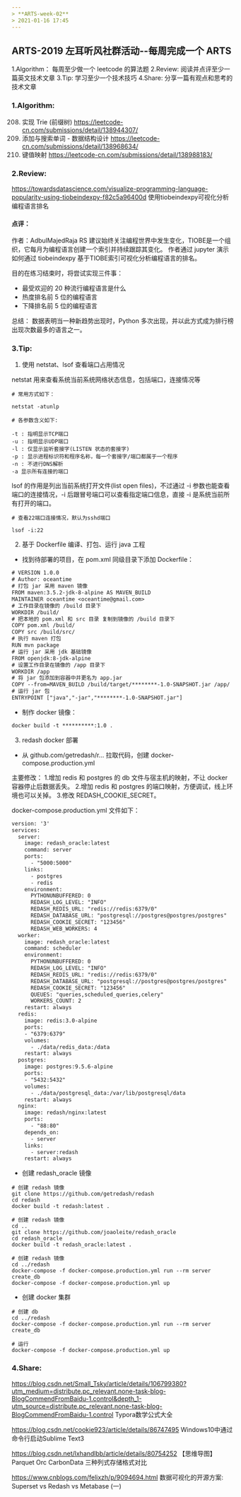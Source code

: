 ```yaml
---
> **ARTS-week-02**
> 2021-01-16 17:45
---
```



## ARTS-2019 左耳听风社群活动--每周完成一个 ARTS
1.Algorithm： 每周至少做一个 leetcode 的算法题
2.Review: 阅读并点评至少一篇英文技术文章
3.Tip: 学习至少一个技术技巧
4.Share: 分享一篇有观点和思考的技术文章

### 1.Algorithm:

208. 实现 Trie (前缀树) https://leetcode-cn.com/submissions/detail/138944307/
211. 添加与搜索单词 - 数据结构设计 https://leetcode-cn.com/submissions/detail/138968634/
677. 键值映射 https://leetcode-cn.com/submissions/detail/138988183/

### 2.Review:

https://towardsdatascience.com/visualize-programming-language-popularity-using-tiobeindexpy-f82c5a96400d
使用tiobeindexpy可视化分析编程语言排名

#### 点评：

作者：AdbulMajedRaja RS 建议始终关注编程世界中发生变化，TIOBE是一个组织，它每月为编程语言创建一个索引并持续跟踪其变化。
作者通过 jupyter 演示如何通过 tiobeindexpy 基于TIOBE索引可视化分析编程语言的排名。

目的在练习结束时，将尝试实现三件事：
- 最受欢迎的 20 种流行编程语言是什么
- 热度排名前 5 位的编程语言
- 下降排名前 5 位的编程语言

总结：
    数据表明当一种新趋势出现时，Python 多次出现，并以此方式成为排行榜出现次数最多的语言之一。 

### 3.Tip:

1. 使用 netstat、lsof 查看端口占用情况

netstat 用来查看系统当前系统网络状态信息，包括端口，连接情况等

```shell
# 常用方式如下：

netstat -atunlp

# 各参数含义如下:

-t : 指明显示TCP端口
-u : 指明显示UDP端口
-l : 仅显示监听套接字(LISTEN 状态的套接字)
-p : 显示进程标识符和程序名称，每一个套接字/端口都属于一个程序
-n : 不进行DNS解析
-a 显示所有连接的端口
```

lsof 的作用是列出当前系统打开文件(list open files)，不过通过 -i 参数也能查看端口的连接情况，-i 后跟冒号端口可以查看指定端口信息，直接 -i 是系统当前所有打开的端口。

```shell
# 查看22端口连接情况，默认为sshd端口

lsof -i:22

```

2. 基于 Dockerfile 编译、打包、运行 java 工程

- 找到待部署的项目，在 pom.xml 同级目录下添加 Dockerfile：　

```txt
# VERSION 1.0.0
# Author: oceantime
# 打包 jar 采用 maven 镜像
FROM maven:3.5.2-jdk-8-alpine AS MAVEN_BUILD
MAINTAINER oceantime <oceantime@gmail.com>
# 工作目录在镜像的 /build 目录下
WORKDIR /build/
# 把本地的 pom.xml 和 src 目录 复制到镜像的 /build 目录下
COPY pom.xml /build/
COPY src /build/src/
# 执行 maven 打包
RUN mvn package
# 运行 jar 采用 jdk 基础镜像
FROM openjdk:8-jdk-alpine
# 设置工作目录在镜像的 /app 目录下
WORKDIR /app
# 将 jar 包添加到容器中并更名为 app.jar
COPY --from=MAVEN_BUILD /build/target/********-1.0-SNAPSHOT.jar /app/
# 运行 jar 包
ENTRYPOINT ["java","-jar","********-1.0-SNAPSHOT.jar"]
```

- 制作 docker 镜像：　

```txt
docker build -t **********:1.0 .
```

3. redash docker 部署

- 从 github.com/getredash/r… 拉取代码，创建 docker-compose.production.yml

主要修改：
1.增加 redis 和 postgres 的 db 文件与宿主机的映射，不让 docker 容器停止后数据丢失。
2.增加 redis 和 postgres 的端口映射，方便调试，线上环境也可以关掉。
3.修改 REDASH_COOKIE_SECRET。

docker-compose.production.yml 文件如下：

```xml
version: '3'
services:
  server:
    image: redash_oracle:latest
    command: server
    ports:
      - "5000:5000"
    links:
      - postgres
      - redis
    environment:
      PYTHONUNBUFFERED: 0
      REDASH_LOG_LEVEL: "INFO"
      REDASH_REDIS_URL: "redis://redis:6379/0"
      REDASH_DATABASE_URL: "postgresql://postgres@postgres/postgres"
      REDASH_COOKIE_SECRET: "123456"
      REDASH_WEB_WORKERS: 4
  worker:
    image: redash_oracle:latest
    command: scheduler
    environment:
      PYTHONUNBUFFERED: 0
      REDASH_LOG_LEVEL: "INFO"
      REDASH_REDIS_URL: "redis://redis:6379/0"
      REDASH_DATABASE_URL: "postgresql://postgres@postgres/postgres"
      REDASH_COOKIE_SECRET: "123456"
      QUEUES: "queries,scheduled_queries,celery"
      WORKERS_COUNT: 2
    restart: always
  redis:
    image: redis:3.0-alpine
    ports:
    - "6379:6379"
    volumes: 
      - ./data/redis_data:/data
    restart: always
  postgres:
    image: postgres:9.5.6-alpine
    ports:
    - "5432:5432"
    volumes:
      - ./data/postgresql_data:/var/lib/postgresql/data
    restart: always
  nginx:
    image: redash/nginx:latest
    ports:
      - "88:80"
    depends_on:
      - server
    links:
      - server:redash
    restart: always
```

- 创建 redash_oracle 镜像

```shell
# 创建 redash 镜像
git clone https://github.com/getredash/redash
cd redash
docker build -t redash:latest .

# 创建 redash 镜像
cd ..
git clone https://github.com/joaoleite/redash_oracle
cd redash_oracle
docker build -t redash_oracle:latest .

# 创建 redash 镜像
cd ../redash
docker-compose -f docker-compose.production.yml run --rm server create_db
docker-compose -f docker-compose.production.yml up
```

- 创建 docker 集群

```shell
# 创建 db
cd ../redash
docker-compose -f docker-compose.production.yml run --rm server create_db

# 运行
docker-compose -f docker-compose.production.yml up
```

### 4.Share:

https://blog.csdn.net/Small_Tsky/article/details/106799380?utm_medium=distribute.pc_relevant.none-task-blog-BlogCommendFromBaidu-1.control&depth_1-utm_source=distribute.pc_relevant.none-task-blog-BlogCommendFromBaidu-1.control
Typora数学公式大全

https://blog.csdn.net/cookie923/article/details/86747495
Windows10中通过命令行启动Sublime Text3

https://blog.csdn.net/lxhandlbb/article/details/80754252
【思维导图】Parquet Orc CarbonData 三种列式存储格式对比

https://www.cnblogs.com/felixzh/p/9094694.html
数据可视化的开源方案: Superset vs Redash vs Metabase (一)
